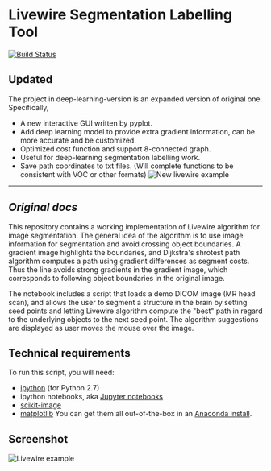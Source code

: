 # Livewire Segmentation Labelling Tool
[![Build Status](https://travis-ci.org/pdyban/livewire.svg?branch=master)](https://travis-ci.org/pdyban/livewire)  <!--[![Documentation Status](http://readthedocs.org/projects/livewire-segmentation/badge/?version=latest)](http://livewire-segmentation.readthedocs.org/en/latest/?badge=latest)-->

## Updated
The project in deep-learning-version is an expanded version of original one. Specifically,

* A new interactive GUI written by pyplot.
* Add deep learning model to provide extra gradient information, can be more accurate and be customized.
* Optimized cost function and support 8-connected graph.
* Useful for deep-learning segmentation labelling work.
* Save path coordinates to txt files. (Will complete functions to be consistent with VOC or other formats)
![New livewire example](demo.gif)

---
## _Original docs_
This repository contains a working implementation of Livewire algorithm for image segmentation. The general idea of the algorithm is to use image information for segmentation and avoid crossing object boundaries. A gradient image highlights the boundaries, and Dijkstra's shrotest path algorithm computes a path using gradient differences as segment costs. Thus the line avoids strong gradients in the gradient image, which corresponds to following object boundaries in the original image.

The notebook includes a script that loads a demo DICOM image (MR head scan), and allows the user to segment a structure in the brain by setting seed points and letting Livewire algorithm compute the "best" path in regard to the underlying objects to the next seed point. The algorithm suggestions are displayed as user moves the mouse over the image.

## Technical requirements
To run this script, you will need:
- [ipython](http://ipython.org) (for Python 2.7)
- ipython notebooks, aka [Jupyter notebooks](http://jupyter.org)
- [scikit-image](http://scikit-image.org)
- [matplotlib](http://matplotlib.org)
You can get them all out-of-the-box in an [Anaconda install](https://www.continuum.io/downloads).

## Screenshot
![Livewire example](screenshot.png)

